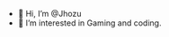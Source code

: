 - 👋 Hi, I’m @Jhozu
- 👀 I’m interested in Gaming and coding.


<!---
Jhozu/Jhozu is a ✨ special ✨ repository because its `README.md` (this file) appears on your GitHub profile.
You can click the Preview link to take a look at your changes.
--->
